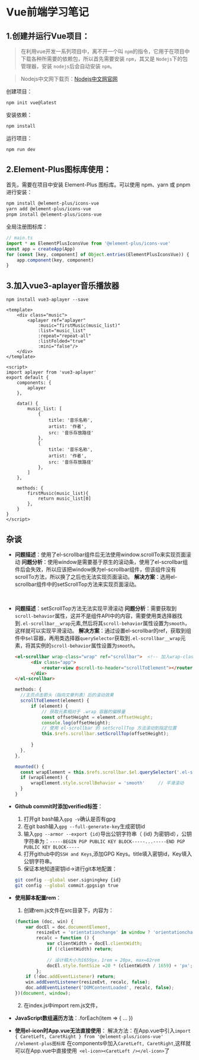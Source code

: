 # Vue前端学习笔记
## 1.创建并运行Vue项目：
> 在利用vue开发一系列项目中，离不开一个叫 `npm`的指令，它用于在项目中下载各种所需要的依赖包，所以首先需要安装 `npm`，其又是 `Nodejs`下的包管理器，安装 `nodejs`后会自动安装 `npm`。

> Nodejs中文网下载页：[Nodejs中文网官网](https://www.nodejs.com.cn/download.html)

创建项目：

```sh
npm init vue@latest
```

安装依赖：
```sh
npm install
```

运行项目：
```sh
npm run dev
```
## 2.Element-Plus图标库使用：
首先，需要在项目中安装 Element-Plus 图标库。可以使用 npm、yarn 或 pnpm 进行安装：
```sh
npm install @element-plus/icons-vue
yarn add @element-plus/icons-vue
pnpm install @element-plus/icons-vue
```
全局注册图标库：
```js
// main.ts
import * as ElementPlusIconsVue from '@element-plus/icons-vue'
const app = createApp(App)
for (const [key, component] of Object.entries(ElementPlusIconsVue)) {
    app.component(key, component)
}
```

## 3.加入vue3-aplayer音乐播放器
`npm install vue3-aplayer --save`

```vue
<template>
    <div class="music">
        <aplayer ref="aplayer" 
            :music="firstMusic(music_list)" 
            :list="music_list"
            :repeat="repeat-all"
            :listFolded="true"
            :mini="false"/>
    </div>
</template>

<script>
import aplayer from 'vue3-aplayer'
export default {
    components: {
        aplayer
    },

    data() {
        music_list: [
            {
                title: '音乐名称',
                artist: '作者',
                src: '音乐存放路径'
            },
            {
                title: '音乐名称',
                artist: '作者',
                src: '音乐存放路径'
            },
        ]
    },

    methods: {
        firstMusic(music_list){
            return music_list[0]
        },
    }
}
</script>
```

## 杂谈
* **问题描述**：使用了el-scrollbar组件后无法使用window.scrollTo来实现页面滚动
  **问题分析**：使用window是需要基于原生的滚动条，使用了el-scrollbar组件后会失效，所以应该把window换为el-scrollbar组件，但该组件没有scrollTo方法，所以换了之后也无法实现页面滚动。
  **解决方案**：选用el-scrollbar组件中的setScrollTop方法来实现页面滚动。
<br>

* **问题描述**：setScrollTop方法无法实现平滑滚动
  **问题分析**：需要获取到`scroll-behavior`属性，这并不是组件API中的内容，需要使用类选择器找到`.el-scrollbar__wrap`元素,然后将其`scroll-behavior`属性设置为`smooth`，这样就可以实现平滑滚动。
  **解决方案**：通过设置el-scrollbar的ref，获取到组件中`$el`容器，再用类选择器`querySelector`获取到`.el-scrollbar__wrap`元素，将其实例的`scroll-behavior`属性设置为`smooth`。
  ```html
  <el-scrollbar wrap-class="wrap" ref="scrollbar">  <!-- 加入wrap-class(包裹容器的自定义类名)用于让el-backtop绑定 -->
        <div class="app">
            <router-view @scroll-to-header="scrollToElement"></router-view>   <!-- 根据路由渲染不同的组件 --><!-- 监听其他vue组件传来的对象，用于传递由其他vue组件内容指定的滚动距离 -->
        </div>
  </el-scrollbar>
  ```
  ```js
  methods: {
    //主页点击箭头（指向文章列表）后的滚动效果
    scrollToElement(element) {
        if (element) {
            // 获取元素相对于 .wrap 容器的偏移量
            const offsetHeight = element.offsetHeight;
            console.log(offsetHeight);
            // 使用 el-scrollbar 的 setScrollTop 方法滚动到指定位置
            this.$refs.scrollbar.setScrollTop(offsetHeight);
            
        }
    },
  }, 

  mounted() {
    const wrapElement = this.$refs.scrollbar.$el.querySelector('.el-scrollbar__wrap');
    if (wrapElement) {
        wrapElement.style.scrollBehavior = 'smooth'     // 平滑滚动
    }
  }
  ```

* **Github commit时添加verified标签**：
  1. 打开git bash输入`gpg -v`确认是否有gpg
  2. 在git bash输入`gpg --full-generate-key`生成密钥id
  3. 输入`gpg --armor --export {id}`导出公钥字符串（ {id} 为密钥id），公钥字符串为：`-----BEGIN PGP PUBLIC KEY BLOCK-----...-----END PGP PUBLIC KEY BLOCK-----`
  4. 打开github中的`SSH and Keys`,添加GPG Keys。title填入密钥id，Key填入公钥字符串。
  5. 保证本地知道密钥id->进行git本地配置：
    ```sh
    git config --global user.signingkey {id}
    git config --global commit.gpgsign true
    ```

* **使用脚本配置rem**：
  1. 创建rem.js文件在src目录下，内容为：
    ```js
    (function (doc, win) {
        var docEl = doc.documentElement,
            resizeEvt = 'orientationchange' in window ? 'orientationchange' : 'resize',
            recalc = function () {
                var clientWidth = docEl.clientWidth;
                if (!clientWidth) return;
                
                // 设计稿大小为1659px，1rem = 20px, max=82rem
                docEl.style.fontSize =20 * (clientWidth / 1659) + 'px';
            };
        if (!doc.addEventListener) return;
        win.addEventListener(resizeEvt, recalc, false);
        doc.addEventListener('DOMContentLoaded', recalc, false);
    })(document, window);
    ```
  2. 在index.js中import rem.js文件，

* **JavaScript数组遍历方法**：.forEach(item => { ... })

* **使用el-icon时App.vue无法直接使用**：
解决方法：在App.vue中引入`import { CaretLeft, CaretRight } from '@element-plus/icons-vue'  //element-plus图标库`
在components中加入`CaretLeft, CaretRight`,这样就可以在App.vue中直接使用` <el-icon><CaretLeft /></el-icon>`了